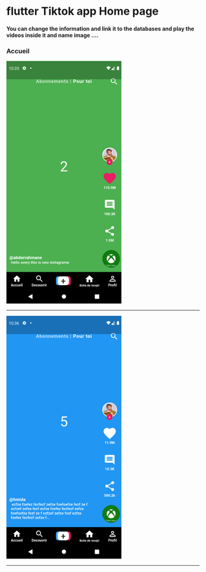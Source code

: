  <h1> flutter Tiktok app Home page </h1>  

<h4> You can change the information and link it to the databases and play the videos inside it and name image ....</h4>

<h3>Accueil</h3> 
  
<img src="https://github.com/abenkoula71/Flutter-tiktok-app--homepage/blob/main/Screenshot_1633775733.png" width="300" />  

<hr>

<img src="https://github.com/abenkoula71/Flutter-tiktok-app--homepage/blob/main/Screenshot_1633775801.png" width="300" />  
<hr>
